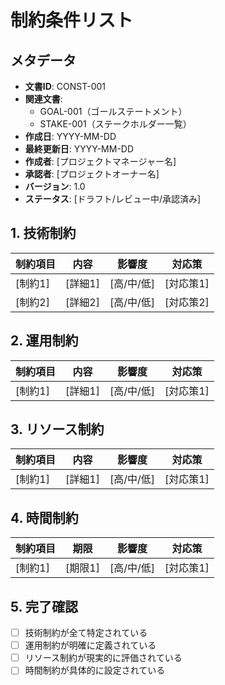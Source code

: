 # 制約条件リスト

## メタデータ
- **文書ID**: CONST-001
- **関連文書**: 
  - GOAL-001（ゴールステートメント）
  - STAKE-001（ステークホルダー一覧）
- **作成日**: YYYY-MM-DD
- **最終更新日**: YYYY-MM-DD
- **作成者**: [プロジェクトマネージャー名]
- **承認者**: [プロジェクトオーナー名]
- **バージョン**: 1.0
- **ステータス**: [ドラフト/レビュー中/承認済み]

## 1. 技術制約
| 制約項目 | 内容 | 影響度 | 対応策 |
|----------|------|--------|--------|
| [制約1] | [詳細1] | [高/中/低] | [対応策1] |
| [制約2] | [詳細2] | [高/中/低] | [対応策2] |

## 2. 運用制約
| 制約項目 | 内容 | 影響度 | 対応策 |
|----------|------|--------|--------|
| [制約1] | [詳細1] | [高/中/低] | [対応策1] |

## 3. リソース制約
| 制約項目 | 内容 | 影響度 | 対応策 |
|----------|------|--------|--------|
| [制約1] | [詳細1] | [高/中/低] | [対応策1] |

## 4. 時間制約
| 制約項目 | 期限 | 影響度 | 対応策 |
|----------|------|--------|--------|
| [制約1] | [期限1] | [高/中/低] | [対応策1] |

## 5. 完了確認
- [ ] 技術制約が全て特定されている
- [ ] 運用制約が明確に定義されている
- [ ] リソース制約が現実的に評価されている
- [ ] 時間制約が具体的に設定されている
